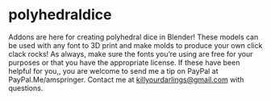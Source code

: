 # polyhedraldice
Addons are here for creating polyhedral dice in Blender! These models can be used with any font to 3D print and make molds to produce your own click clack rocks!
As always, make sure the fonts you’re using are free for your purposes or that you have the appropriate license. 
If these have been helpful for you,, you are welcome to send me a tip on PayPal at PayPal.Me/amspringer. 
Contact me at killyourdarlings@gmail.com with questions.
